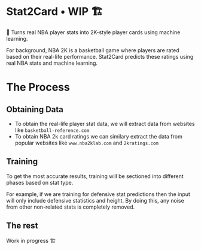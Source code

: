 # Stat2Card • WIP 🏗️
🏀 Turns real NBA player stats into 2K-style player cards using machine learning.

For background, NBA 2K is a basketball game where players are rated based on their real-life performance. 
Stat2Card predicts these ratings using real NBA stats and machine learning.

# The Process

## Obtaining Data
- To obtain the real-life player stat data, we will extract data from websites like `basketball-reference.com`
- To obtain NBA 2k card ratings we can similary extract the data from popular websites like `www.nba2klab.com` and `2kratings.com`

## Training 
To get the most accurate results, training will be sectioned into different phases based on stat type.

For example, if we are training for defensive stat predictions then the input will only include defensive statistics and height. By doing this, any noise from other non-related stats is completely removed.

## The rest
Work in progress 🏗️
